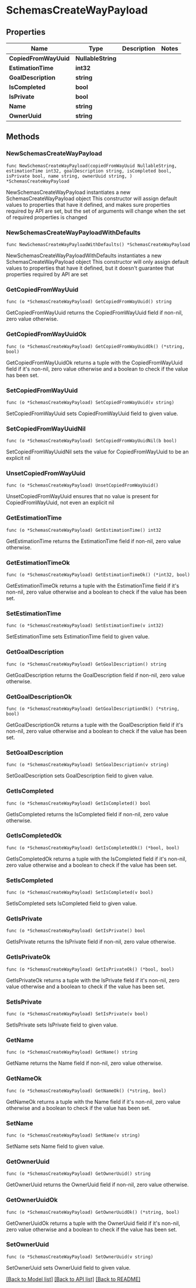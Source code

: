 # SchemasCreateWayPayload

## Properties

Name | Type | Description | Notes
------------ | ------------- | ------------- | -------------
**CopiedFromWayUuid** | **NullableString** |  | 
**EstimationTime** | **int32** |  | 
**GoalDescription** | **string** |  | 
**IsCompleted** | **bool** |  | 
**IsPrivate** | **bool** |  | 
**Name** | **string** |  | 
**OwnerUuid** | **string** |  | 

## Methods

### NewSchemasCreateWayPayload

`func NewSchemasCreateWayPayload(copiedFromWayUuid NullableString, estimationTime int32, goalDescription string, isCompleted bool, isPrivate bool, name string, ownerUuid string, ) *SchemasCreateWayPayload`

NewSchemasCreateWayPayload instantiates a new SchemasCreateWayPayload object
This constructor will assign default values to properties that have it defined,
and makes sure properties required by API are set, but the set of arguments
will change when the set of required properties is changed

### NewSchemasCreateWayPayloadWithDefaults

`func NewSchemasCreateWayPayloadWithDefaults() *SchemasCreateWayPayload`

NewSchemasCreateWayPayloadWithDefaults instantiates a new SchemasCreateWayPayload object
This constructor will only assign default values to properties that have it defined,
but it doesn't guarantee that properties required by API are set

### GetCopiedFromWayUuid

`func (o *SchemasCreateWayPayload) GetCopiedFromWayUuid() string`

GetCopiedFromWayUuid returns the CopiedFromWayUuid field if non-nil, zero value otherwise.

### GetCopiedFromWayUuidOk

`func (o *SchemasCreateWayPayload) GetCopiedFromWayUuidOk() (*string, bool)`

GetCopiedFromWayUuidOk returns a tuple with the CopiedFromWayUuid field if it's non-nil, zero value otherwise
and a boolean to check if the value has been set.

### SetCopiedFromWayUuid

`func (o *SchemasCreateWayPayload) SetCopiedFromWayUuid(v string)`

SetCopiedFromWayUuid sets CopiedFromWayUuid field to given value.


### SetCopiedFromWayUuidNil

`func (o *SchemasCreateWayPayload) SetCopiedFromWayUuidNil(b bool)`

 SetCopiedFromWayUuidNil sets the value for CopiedFromWayUuid to be an explicit nil

### UnsetCopiedFromWayUuid
`func (o *SchemasCreateWayPayload) UnsetCopiedFromWayUuid()`

UnsetCopiedFromWayUuid ensures that no value is present for CopiedFromWayUuid, not even an explicit nil
### GetEstimationTime

`func (o *SchemasCreateWayPayload) GetEstimationTime() int32`

GetEstimationTime returns the EstimationTime field if non-nil, zero value otherwise.

### GetEstimationTimeOk

`func (o *SchemasCreateWayPayload) GetEstimationTimeOk() (*int32, bool)`

GetEstimationTimeOk returns a tuple with the EstimationTime field if it's non-nil, zero value otherwise
and a boolean to check if the value has been set.

### SetEstimationTime

`func (o *SchemasCreateWayPayload) SetEstimationTime(v int32)`

SetEstimationTime sets EstimationTime field to given value.


### GetGoalDescription

`func (o *SchemasCreateWayPayload) GetGoalDescription() string`

GetGoalDescription returns the GoalDescription field if non-nil, zero value otherwise.

### GetGoalDescriptionOk

`func (o *SchemasCreateWayPayload) GetGoalDescriptionOk() (*string, bool)`

GetGoalDescriptionOk returns a tuple with the GoalDescription field if it's non-nil, zero value otherwise
and a boolean to check if the value has been set.

### SetGoalDescription

`func (o *SchemasCreateWayPayload) SetGoalDescription(v string)`

SetGoalDescription sets GoalDescription field to given value.


### GetIsCompleted

`func (o *SchemasCreateWayPayload) GetIsCompleted() bool`

GetIsCompleted returns the IsCompleted field if non-nil, zero value otherwise.

### GetIsCompletedOk

`func (o *SchemasCreateWayPayload) GetIsCompletedOk() (*bool, bool)`

GetIsCompletedOk returns a tuple with the IsCompleted field if it's non-nil, zero value otherwise
and a boolean to check if the value has been set.

### SetIsCompleted

`func (o *SchemasCreateWayPayload) SetIsCompleted(v bool)`

SetIsCompleted sets IsCompleted field to given value.


### GetIsPrivate

`func (o *SchemasCreateWayPayload) GetIsPrivate() bool`

GetIsPrivate returns the IsPrivate field if non-nil, zero value otherwise.

### GetIsPrivateOk

`func (o *SchemasCreateWayPayload) GetIsPrivateOk() (*bool, bool)`

GetIsPrivateOk returns a tuple with the IsPrivate field if it's non-nil, zero value otherwise
and a boolean to check if the value has been set.

### SetIsPrivate

`func (o *SchemasCreateWayPayload) SetIsPrivate(v bool)`

SetIsPrivate sets IsPrivate field to given value.


### GetName

`func (o *SchemasCreateWayPayload) GetName() string`

GetName returns the Name field if non-nil, zero value otherwise.

### GetNameOk

`func (o *SchemasCreateWayPayload) GetNameOk() (*string, bool)`

GetNameOk returns a tuple with the Name field if it's non-nil, zero value otherwise
and a boolean to check if the value has been set.

### SetName

`func (o *SchemasCreateWayPayload) SetName(v string)`

SetName sets Name field to given value.


### GetOwnerUuid

`func (o *SchemasCreateWayPayload) GetOwnerUuid() string`

GetOwnerUuid returns the OwnerUuid field if non-nil, zero value otherwise.

### GetOwnerUuidOk

`func (o *SchemasCreateWayPayload) GetOwnerUuidOk() (*string, bool)`

GetOwnerUuidOk returns a tuple with the OwnerUuid field if it's non-nil, zero value otherwise
and a boolean to check if the value has been set.

### SetOwnerUuid

`func (o *SchemasCreateWayPayload) SetOwnerUuid(v string)`

SetOwnerUuid sets OwnerUuid field to given value.



[[Back to Model list]](../README.md#documentation-for-models) [[Back to API list]](../README.md#documentation-for-api-endpoints) [[Back to README]](../README.md)


